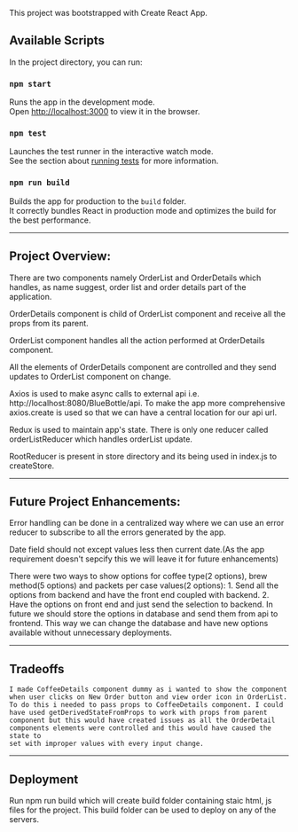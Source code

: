 This project was bootstrapped with Create React App.

## Available Scripts

In the project directory, you can run:

### `npm start`

Runs the app in the development mode.<br>
Open [http://localhost:3000](http://localhost:3000) to view it in the browser.

### `npm test`

Launches the test runner in the interactive watch mode.<br>
See the section about [running tests](https://facebook.github.io/create-react-app/docs/running-tests) for more information.

### `npm run build`

Builds the app for production to the `build` folder.<br>
It correctly bundles React in production mode and optimizes the build for the best performance.

------------------------------------------------------------------------------------------------------------------------------------------------------------------

## Project Overview:

There are two components namely OrderList and OrderDetails which handles, as name suggest, order list and order details part of the application.

OrderDetails component is child of OrderList component and receive all the props from its parent.

OrderList component handles all the action performed at OrderDetails component.

All the elements of OrderDetails component are controlled and they send updates to OrderList component on change.

Axios is used to make async calls to external api i.e. http://localhost:8080/BlueBottle/api. To make the app more comprehensive axios.create is used so that we can have 
a central location for our api url.

Redux is used to maintain app's state. There is only one reducer called orderListReducer which handles orderList update.

RootReducer is present in store directory and its being used in index.js to createStore.

--------------------------------------------------------------------------------------------------------------------------------------------------------------------

## Future Project Enhancements:

Error handling can be done in a centralized way where we can use an error reducer to subscribe to all the errors generated by the app.

Date field should not except values less then current date.(As the app requirement doesn't sepcify this we will leave it for future enhancements)


There were two ways to show options for coffee type(2 options), brew method(5 options) and packets per case values(2 options):
    1. Send all the options from backend and have the front end coupled with backend.
    2. Have the options on front end and just send the selection to backend.
In future we should store the options in database and send them from api to frontend. This way we can change the database and have new options available without unnecessary deployments.

--------------------------------------------------------------------------------------------------------------------------------------------------------------------

## Tradeoffs

    I made CoffeeDetails component dummy as i wanted to show the component when user clicks on New Order button and view order icon in OrderList.
    To do this i needed to pass props to CoffeeDetails component. I could have used getDerivedStateFromProps to work with props from parent
    component but this would have created issues as all the OrderDetail components elements were controlled and this would have caused the state to
    set with improper values with every input change.

----------------------------------------------------------------------------------------------------------------------------------------------------------------------

## Deployment

Run npm run build which will create build folder containing staic html, js files for the project. This build folder can be used to deploy on any of the servers.







